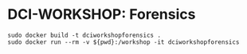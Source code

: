 # DCI-WORKSHOP: Forensics

```
sudo docker build -t dciworkshopforensics .
sudo docker run --rm -v ${pwd}:/workshop -it dciworkshopforensics
```